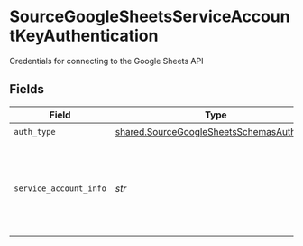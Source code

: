 # SourceGoogleSheetsServiceAccountKeyAuthentication

Credentials for connecting to the Google Sheets API


## Fields

| Field                                                                                                                                                                                              | Type                                                                                                                                                                                               | Required                                                                                                                                                                                           | Description                                                                                                                                                                                        | Example                                                                                                                                                                                            |
| -------------------------------------------------------------------------------------------------------------------------------------------------------------------------------------------------- | -------------------------------------------------------------------------------------------------------------------------------------------------------------------------------------------------- | -------------------------------------------------------------------------------------------------------------------------------------------------------------------------------------------------- | -------------------------------------------------------------------------------------------------------------------------------------------------------------------------------------------------- | -------------------------------------------------------------------------------------------------------------------------------------------------------------------------------------------------- |
| `auth_type`                                                                                                                                                                                        | [shared.SourceGoogleSheetsSchemasAuthType](../../models/shared/sourcegooglesheetsschemasauthtype.md)                                                                                               | :heavy_check_mark:                                                                                                                                                                                 | N/A                                                                                                                                                                                                |                                                                                                                                                                                                    |
| `service_account_info`                                                                                                                                                                             | *str*                                                                                                                                                                                              | :heavy_check_mark:                                                                                                                                                                                 | The JSON key of the service account to use for authorization. Read more <a href="https://cloud.google.com/iam/docs/creating-managing-service-account-keys#creating_service_account_keys">here</a>. | { "type": "service_account", "project_id": YOUR_PROJECT_ID, "private_key_id": YOUR_PRIVATE_KEY, ... }                                                                                              |